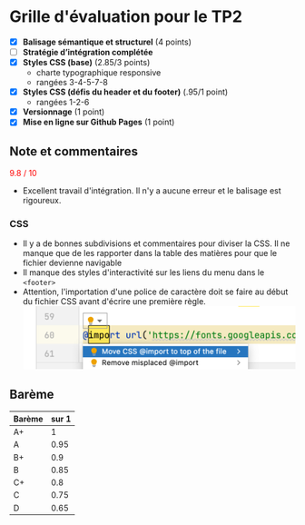 # Grille d'évaluation pour le TP2
- [X] __Balisage sémantique et structurel__ (4 points)
- [ ] __Stratégie d’intégration complétée__
- [X] __Styles CSS (base)__ (2.85/3 points)
    - charte typographique responsive
    - rangées 3-4-5-7-8
- [X] __Styles CSS (défis du header et du footer)__ (.95/1 point)
    - rangées 1-2-6
- [X] __Versionnage__ (1 point)
- [X] __Mise en ligne sur Github Pages__ (1 point)

## Note et commentaires
<span style='color:red'> 9.8 / 10 </span>

- Excellent travail d'intégration. Il n'y a aucune erreur et le balisage est rigoureux.
### CSS
- Il y a de bonnes subdivisions et commentaires pour diviser la CSS.
Il ne manque que de les rapporter dans la table des matières pour que le fichier devienne navigable
- Il manque des styles d'interactivité sur les liens du menu dans le `<footer>`
- Attention, l'importation d'une police de caractère doit se faire au début du fichier CSS avant d'écrire une première règle.
![](images/move-import-to-top-of-file.png)
 
## Barème
| Barème | sur 1 |
|--------|-------|
| A+     | 1     |
| A      | 0.95  |
| B+     | 0.9   |
| B      | 0.85  |
| C+     | 0.8   |
| C      | 0.75  |
| D      | 0.65  |
